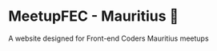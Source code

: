 # MeetupFEC - Mauritius 📝

A website designed for Front-end Coders Mauritius meetups

[link text itself]: https://front-end-coders-mauritius.netlify.app/
